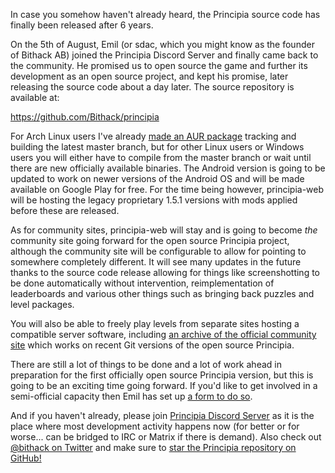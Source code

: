 In case you somehow haven't already heard, the Principia source code has finally been released after 6 years.

On the 5th of August, Emil (or sdac, which you might know as the founder of Bithack AB) joined the Principia Discord Server and finally came back to the community. He promised us to open source the game and further its development as an open source project, and kept his promise, later releasing the source code about a day later. The source repository is available at:

https://github.com/Bithack/principia

For Arch Linux users I've already [made an AUR package](https://aur.archlinux.org/packages/principia-git) tracking and building the latest master branch, but for other Linux users or Windows users you will either have to compile from the master branch or wait until there are new officially available binaries. The Android version is going to be updated to work on newer versions of the Android OS and will be made available on Google Play for free. For the time being however, principia-web will be hosting the legacy proprietary 1.5.1 versions with mods applied before these are released.

As for community sites, principia-web will stay and is going to become *the* community site going forward for the open source Principia project, although the community site will be configurable to allow for pointing to somewhere completely different. It will see many updates in the future thanks to the source code release allowing for things like screenshotting to be done automatically without intervention, reimplementation of leaderboards and various other things such as bringing back puzzles and level packages.

You will also be able to freely play levels from separate sites hosting a compatible server software, including [an archive of the official community site](https://archive.principia-web.se) which works on recent Git versions of the open source Principia.

There are still a lot of things to be done and a lot of work ahead in preparation for the first officially open source Principia version, but this is going to be an exciting time going forward. If you'd like to get involved in a semi-official capacity then Emil has set up [a form to do so](https://forms.gle/Pu7Lw5Vjc6yD4jwVA).

And if you haven't already, please join [Principia Discord Server](https://discord.gg/qV6APzKfk9) as it is the place where most development activity happens now (for better or for worse... can be bridged to IRC or Matrix if there is demand). Also check out [@bithack on Twitter](https://twitter.com/bithack) and make sure to [star the Principia repository on GitHub!](https://github.com/Bithack/principia/)

